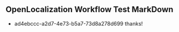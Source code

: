 ## OpenLocalization Workflow Test MarkDown
* ad4ebccc-a2d7-4e73-b5a7-73d8a278d699 thanks!

<!--HONumber=Aug16_HO4-->


